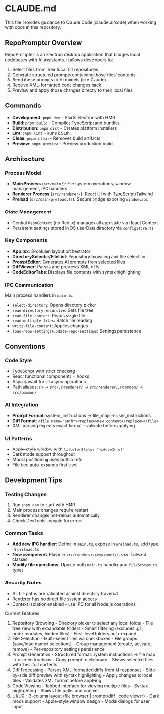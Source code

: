 # CLAUDE.md

This file provides guidance to Claude Code (claude.ai/code) when working with code in this repository.

## RepoPrompter Overview

RepoPrompter is an Electron desktop application that bridges local codebases with AI assistants. It allows developers to:

1. Select files from their local Git repositories
2. Generate structured prompts containing those files' contents
3. Send these prompts to AI models (like Claude)
4. Receive XML-formatted code changes back
5. Preview and apply those changes directly to their local files

## Commands

- **Development**: `pnpm dev` - Starts Electron with HMR
- **Build**: `pnpm build` - Compiles TypeScript and bundles
- **Distribution**: `pnpm dist` - Creates platform installers
- **Lint**: `pnpm lint` - Runs ESLint
- **Clean**: `pnpm clean` - Removes build artifacts
- **Preview**: `pnpm preview` - Preview production build

## Architecture

### Process Model
- **Main Process** (`src/main/`): File system operations, window management, IPC handlers
- **Renderer Process** (`src/renderer/`): React UI with TypeScript/Tailwind
- **Preload** (`src/main/preload.ts`): Secure bridge exposing `window.api`

### State Management
- Central `RepoContext` (no Redux) manages all app state via React Context
- Persistent settings stored in OS userData directory via `configStore.ts`

### Key Components
- **App.tsx**: 3-column layout orchestrator
- **DirectorySelector/FileList**: Repository browsing and file selection
- **PromptEditor**: Generates AI prompts from selected files
- **DiffViewer**: Parses and previews XML diffs
- **CodeEditorTabs**: Displays file contents with syntax highlighting

### IPC Communication
Main process handlers in `main.ts`:
- `select-directory`: Opens directory picker
- `read-directory-recursive`: Gets file tree
- `read-file-content`: Reads single file
- `read-multiple-files`: Batch file reading
- `write-file-content`: Applies changes
- `load-repo-settings`/`update-repo-settings`: Settings persistence

## Conventions

### Code Style
- TypeScript with strict checking
- React functional components + hooks
- Async/await for all async operations
- Path aliases: `@/` → `src/`, `@renderer/` → `src/renderer/`, `@common/` → `src/common/`

### AI Integration
- **Prompt Format**: system_instructions → file_map → user_instructions
- **Diff Format**: `<file name="path"><replace>new content</replace></file>`
- XML parsing expects exact format - validate before applying

### UI Patterns
- Apple-style window with `titleBarStyle: 'hiddenInset'`
- Dark mode support throughout
- Modal positioning uses button refs
- File tree auto-expands first level

## Development Tips

### Testing Changes
1. Run `pnpm dev` to start with HMR
2. Main process changes require restart
3. Renderer changes hot-reload automatically
4. Check DevTools console for errors

### Common Tasks
- **Add new IPC handler**: Define in `main.ts`, expose in `preload.ts`, add type in `preload.ts`
- **New component**: Place in `src/renderer/components/`, use Tailwind classes
- **Modify file operations**: Update both `main.ts` handler and `fileSystem.ts` types

### Security Notes
- All file paths are validated against directory traversal
- Renderer has no direct file system access
- Context isolation enabled - use IPC for all Node.js operations

Current Features

  1. Repository Browsing
    - Directory picker to select any local folder
    - File tree view with expandable folders
    - Smart filtering (excludes .git, node_modules, hidden files)
    - First-level folders auto-expand
  2. File Selection
    - Multi-select files via checkboxes
    - File groups (save/load named selections)
    - Group management (create, activate, remove)
    - Per-repository settings persistence
  3. Prompt Generation
    - Structured format: system instructions → file map → user instructions
    - Copy prompt to clipboard
    - Shows selected files with their full contents
  4. Diff Processing
    - Parses XML-formatted diffs from AI responses
    - Side-by-side diff preview with syntax highlighting
    - Apply changes to local files
    - Validates XML format before applying
  5. Code Viewing
    - Tabbed interface for viewing multiple files
    - Syntax highlighting
    - Shows file paths and content
  6. UI/UX
    - 3-column layout (file browser | prompt/diff | code viewer)
    - Dark mode support
    - Apple-style window design
    - Modal dialogs for user input